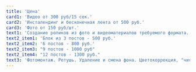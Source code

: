```yaml
---
title: 'Цена'
card1: 'Видео от 300 руб/15 сек.'
card2: 'Инсталендинг и бесконечная лента от 500 руб.'
card3: 'Фото от 150 руб/шт.'
text1: 'Создание роликов из фото и видеоматериалов требуемого формата. Аннимация, видеоэффекты. Наложение текстов, аудиоряда.'
text2_item1: 'Блок из 3 постов - 500 руб.'
text2_item2: '6 постов - 800 руб.'
text2_item3: "9 постов - 1000 руб"
text2_item4: "12 постов - 1300 руб."
text3: 'Фотомонтаж. Ретушь. Удаление и смена фона. Цветокоррекция, "чистка" и выравнивание дефектов, артефактов.'
---
```

